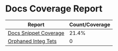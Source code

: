 # Docs Coverage Report

| Report | Count/Coverage |
| -- | -- |
| [Docs Snippet Coverage](docs-pages.md) | 21.4% |
| [Orphaned Integ Tets](orphans-report.md) | 0 |
